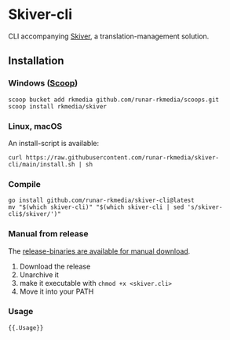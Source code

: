 <!-- {{.Header}} -->
# Skiver-cli

CLI accompanying [Skiver](https://github.com/runar-rkmedia/skiver), a translation-management solution.

## Installation

### Windows ([Scoop](https://scoop.sh/))

```
scoop bucket add rkmedia github.com/runar-rkmedia/scoops.git
scoop install rkmedia/skiver
```

### Linux, macOS

An install-script is available:

```shell-script
curl https://raw.githubusercontent.com/runar-rkmedia/skiver-cli/main/install.sh | sh
```

### Compile
```
go install github.com/runar-rkmedia/skiver-cli@latest
mv "$(which skiver-cli)" "$(which skiver-cli | sed 's/skiver-cli$/skiver/')"
```

### Manual from release

The [release-binaries are available for manual download](https://github.com/runar-rkmedia/skiver-cli/releases/latest/).


1. Download the release
2. Unarchive it
3. make it executable with `chmod +x <skiver.cli>`
4. Move it into your PATH

### Usage

```
{{.Usage}}
```
